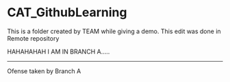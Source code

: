 # CAT_GithubLearning
 
This is a folder created by TEAM while giving a demo.
This edit was done in Remote repository


HAHAHAHAH I AM IN BRANCH A.....


--- 
Ofense taken by Branch A